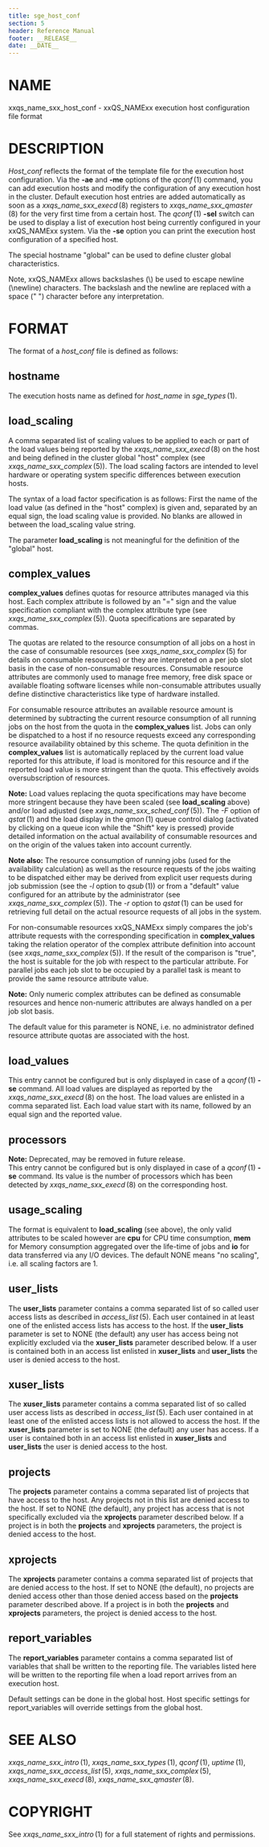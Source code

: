 ```yaml
---
title: sge_host_conf
section: 5
header: Reference Manual
footer: __RELEASE__
date: __DATE__
---
```


# NAME

xxqs_name_sxx_host_conf - xxQS_NAMExx execution host configuration file format

# DESCRIPTION

*Host_conf* reflects the format of the template file for the execution
host configuration. Via the **-ae** and **-me** options of the
*qconf* (1) command, you can add execution hosts and modify the
configuration of any execution host in the cluster. Default execution
host entries are added automatically as soon as a
*xxqs_name_sxx_execd* (8) registers to *xxqs_name_sxx_qmaster* (8) for
the very first time from a certain host. The *qconf* (1) **-sel** switch
can be used to display a list of execution host being currently
configured in your xxQS_NAMExx system. Via the **-se** option you can
print the execution host configuration of a specified host.

The special hostname "global" can be used to define cluster global
characteristics.

Note, xxQS_NAMExx allows backslashes (\\) be used to escape newline
(\\newline) characters. The backslash and the newline are replaced with
a space (" ") character before any interpretation.

# FORMAT

The format of a *host_conf* file is defined as follows:

## **hostname**

The execution hosts name as defined for *host_name* in *sge_types* (1).

## **load_scaling**

A comma separated list of scaling values to be applied to each or part
of the load values being reported by the *xxqs_name_sxx_execd* (8) on
the host and being defined in the cluster global "host" complex (see
*xxqs_name_sxx_complex* (5)). The load scaling factors are intended to level hardware
or operating system specific differences between execution hosts.

The syntax of a load factor specification is as follows: First the name
of the load value (as defined in the "host" complex) is given and,
separated by an equal sign, the load scaling value is provided. No
blanks are allowed in between the load_scaling value string.

The parameter **load_scaling** is not meaningful for the definition of
the "global" host.

## **complex_values**

**complex_values** defines quotas for resource attributes managed via
this host. Each complex attribute is followed by an "=" sign and the
value specification compliant with the complex attribute type (see
*xxqs_name_sxx_complex* (5)). Quota specifications are separated by commas.

The quotas are related to the resource consumption of all jobs on a host
in the case of consumable resources (see *xxqs_name_sxx_complex* (5) for details on
consumable resources) or they are interpreted on a per job slot basis in
the case of non-consumable resources. Consumable resource attributes are
commonly used to manage free memory, free disk space or available
floating software licenses while non-consumable attributes usually
define distinctive characteristics like type of hardware installed.

For consumable resource attributes an available resource amount is
determined by subtracting the current resource consumption of all
running jobs on the host from the quota in the **complex_values** list.
Jobs can only be dispatched to a host if no resource requests exceed any
corresponding resource availability obtained by this scheme. The quota
definition in the **complex_values** list is automatically replaced by
the current load value reported for this attribute, if load is monitored
for this resource and if the reported load value is more stringent than
the quota. This effectively avoids oversubscription of resources.

**Note:** Load values replacing the quota specifications may have become
more stringent because they have been scaled (see **load_scaling**
above) and/or load adjusted (see *xxqs_name_sxx_sched_conf* (5)). The *-F* option of
*qstat* (1) and the load display in the *qmon* (1) queue control dialog
(activated by clicking on a queue icon while the "Shift" key is pressed)
provide detailed information on the actual availability of consumable
resources and on the origin of the values taken into account currently.

**Note also:** The resource consumption of running jobs (used for the
availability calculation) as well as the resource requests of the jobs
waiting to be dispatched either may be derived from explicit user
requests during job submission (see the *-l* option to *qsub* (1)) or
from a "default" value configured for an attribute by the administrator
(see *xxqs_name_sxx_complex* (5)). The *-r* option to *qstat* (1) can be used for
retrieving full detail on the actual resource requests of all jobs in
the system.

For non-consumable resources xxQS_NAMExx simply compares the job's
attribute requests with the corresponding specification in
**complex_values** taking the relation operator of the complex attribute
definition into account (see *xxqs_name_sxx_complex* (5)). If the result of the
comparison is "true", the host is suitable for the job with respect to
the particular attribute. For parallel jobs each job slot to be occupied
by a parallel task is meant to provide the same resource attribute
value.

**Note:** Only numeric complex attributes can be defined as consumable
resources and hence non-numeric attributes are always handled on a per
job slot basis.

The default value for this parameter is NONE, i.e. no administrator
defined resource attribute quotas are associated with the host.

## **load_values**

This entry cannot be configured but is only displayed in case of a
*qconf* (1) **-se** command. All load values are displayed as reported
by the *xxqs_name_sxx_execd* (8) on the host. The load values are
enlisted in a comma separated list. Each load value start with its name,
followed by an equal sign and the reported value.

## **processors**

**Note:** Deprecated, may be removed in future release.  
This entry cannot be configured but is only displayed in case of a
*qconf* (1) **-se** command. Its value is the number of processors which
has been detected by *xxqs_name_sxx_execd* (8) on the corresponding
host.

## **usage_scaling**

The format is equivalent to **load_scaling** (see above), the only valid
attributes to be scaled however are **cpu** for CPU time consumption,
**mem** for Memory consumption aggregated over the life-time of jobs and
**io** for data transferred via any I/O devices. The default NONE means
"no scaling", i.e. all scaling factors are 1.

## **user_lists**

The **user_lists** parameter contains a comma separated list of so
called user access lists as described in *access_list* (5). Each user
contained in at least one of the enlisted access lists has access to the
host. If the **user_lists** parameter is set to NONE (the default) any
user has access being not explicitly excluded via the **xuser_lists**
parameter described below. If a user is contained both in an access list
enlisted in **xuser_lists** and **user_lists** the user is denied access
to the host.

## **xuser_lists**

The **xuser_lists** parameter contains a comma separated list of so
called user access lists as described in *access_list* (5). Each user
contained in at least one of the enlisted access lists is not allowed to
access the host. If the **xuser_lists** parameter is set to NONE (the
default) any user has access. If a user is contained both in an access
list enlisted in **xuser_lists** and **user_lists** the user is denied
access to the host.

## **projects**

The **projects** parameter contains a comma separated list of projects
that have access to the host. Any projects not in this list are denied
access to the host. If set to NONE (the default), any project has access
that is not specifically excluded via the **xprojects** parameter
described below. If a project is in both the **projects** and
**xprojects** parameters, the project is denied access to the host.

## **xprojects**

The **xprojects** parameter contains a comma separated list of projects
that are denied access to the host. If set to NONE (the default), no
projects are denied access other than those denied access based on the
**projects** parameter described above. If a project is in both the
**projects** and **xprojects** parameters, the project is denied access
to the host.

## **report_variables**

The **report_variables** parameter contains a comma separated list of
variables that shall be written to the reporting file. The variables
listed here will be written to the reporting file when a load report
arrives from an execution host.

Default settings can be done in the global host. Host specific settings
for report_variables will override settings from the global host.

# SEE ALSO

*xxqs_name_sxx_intro* (1), *xxqs_name_sxx_types* (1), *qconf* (1),
*uptime* (1), *xxqs_name_sxx_access_list* (5), *xxqs_name_sxx_complex* (5),
*xxqs_name_sxx_execd* (8), *xxqs_name_sxx_qmaster* (8).

# COPYRIGHT

See *xxqs_name_sxx_intro* (1) for a full statement of rights and
permissions.
